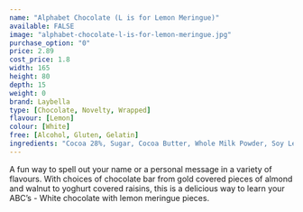 ```yaml
---
name: "Alphabet Chocolate (L is for Lemon Meringue)"
available: FALSE
image: "alphabet-chocolate-l-is-for-lemon-meringue.jpg"
purchase_option: "0"
price: 2.89
cost_price: 1.8
width: 165
height: 80
depth: 15
weight: 0
brand: Laybella
type: [Chocolate, Novelty, Wrapped]
flavour: [Lemon]
colour: [White]
free: [Alcohol, Gluten, Gelatin]
ingredients: "Cocoa 28%, Sugar, Cocoa Butter, Whole Milk Powder, Soy Lecithin, Flavouring: Natural Vanilla, Emulsifier, Sugar Egg White (Thickeners: Guar Gum, Xanthan Gum), Natural Lemon Flavouring"
---
```

A fun way to spell out your name or a personal message in a variety of flavours. With choices of chocolate bar from gold covered pieces of almond and walnut to yoghurt covered raisins, this is a delicious way to learn your ABC’s - White chocolate with lemon meringue pieces.